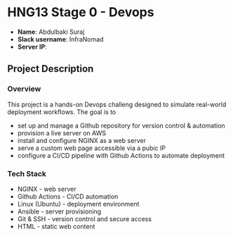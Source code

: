 # HNG13 Stage 0 - Devops

- **Name**: Abdulbaki Suraj
- **Slack username**: InfraNomad
- **Server IP**:

## Project Description

### Overview

This project is a hands-on Devops challeng designed to simulate real-world deployment workflows.
The goal is to
- set up and manage a Github repository for version control & automation
- provision a live server on AWS
- install and configure NGINX as a web server
- serve a custom web page accessible via a pubic IP
- configure a CI/CD pipeline with Github Actions to automate deployment

### Tech Stack
- NGINX - web server
- Github Actions - CI/CD automation
- Linux (Ubuntu) - deployment environment
- Ansible - server provisioning
- Git & SSH - version control and secure access
- HTML - static web content
